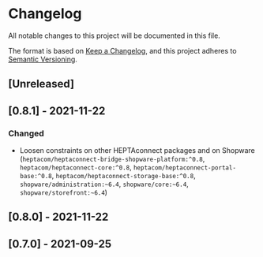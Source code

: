 # Changelog

All notable changes to this project will be documented in this file.

The format is based on [Keep a Changelog](https://keepachangelog.com/en/1.0.0/),
and this project adheres to [Semantic Versioning](https://semver.org/spec/v2.0.0.html).

## [Unreleased]

## [0.8.1] - 2021-11-22

### Changed

- Loosen constraints on other HEPTAconnect packages and on Shopware (`heptacom/heptaconnect-bridge-shopware-platform:^0.8`, `heptacom/heptaconnect-core:^0.8`, `heptacom/heptaconnect-portal-base:^0.8`, `heptacom/heptaconnect-storage-base:^0.8`, `shopware/administration:~6.4`, `shopware/core:~6.4`, `shopware/storefront:~6.4`)

## [0.8.0] - 2021-11-22

## [0.7.0] - 2021-09-25
